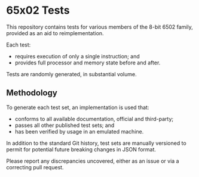 # 65x02 Tests

This repository contains tests for various members of the 8-bit 6502 family, provided as an aid to reimplementation.

Each test:
* requires execution of only a single instruction; and
* provides full processor and memory state before and after.

Tests are randomly generated, in substantial volume.

## Methodology

To generate each test set, an implementation is used that:
* conforms to all available documentation, official and third-party;
* passes all other published test sets; and
* has been verified by usage in an emulated machine.

In addition to the standard Git history, test sets are manually versioned to permit for potential future breaking changes in JSON format.

Please report any discrepancies uncovered, either as an issue or via a correcting pull request.

